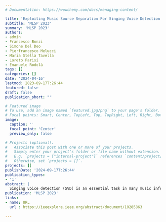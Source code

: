 ```yaml
---
# Documentation: https://wowchemy.com/docs/managing-content/

title: 'Exploiting Music Source Separation For Singing Voice Detection'
subtitle: 'MLSP 2023'
summary: 'MLSP 2023'
authors:
- admin
- Francesco Bonzi
- Simone Del Deo
- Pierfrancesco Melucci
- Maria Stella Tavella
- Loreto Parisi
- Emanuele Rodolà
tags: []
categories: []
date: '2024-04-16'
lastmod: 2023-09-17T:26:44
featured: false
draft: false
publication_short: ""

# Featured image
# To use, add an image named `featured.jpg/png` to your page's folder.
# Focal points: Smart, Center, TopLeft, Top, TopRight, Left, Right, BottomLeft, Bottom, BottomRight.
image:
  caption: ''
  focal_point: 'Center'
  preview_only: false

# Projects (optional).
#   Associate this post with one or more of your projects.
#   Simply enter your project's folder or file name without extension.
#   E.g. `projects = ["internal-project"]` references `content/project/deep-learning/index.md`.
#   Otherwise, set `projects = []`.
projects: []
publishDate: '2024-09-17T:26:44'
publication_types:
- '1'
abstract: |
  Singing voice detection (SVD) is an essential task in many music information retrieval (MIR) applications. Deep learning methods have shown promising results for SVD, but further performance improvements are desirable since it underlies many other tasks. This work proposes a novel SVD system combining a state-of-the-art music source separator (Demucs) with two downstream models: Long-term Recurrent Convolutional Network (LRCN) and a Transformer network. Our work highlights two main aspects: the impact of a music source separation model, such as Demucs, and its zero-shot capabilities for the SVD task; and the potential for deep learning to improve the system’s performance further. We evaluate our approach on three datasets (Jamendo Corpus, MedleyDB, and MIR-IK) and compare the performance of the two models to a baseline root mean square (RMS) algorithm and the current state-of-the-art for the Jamendo Corpus dataset.
publication: 'MLSP 2023'
links:
- name: URL
  url : https://ieeexplore.ieee.org/abstract/document/10285863
  
---
```

